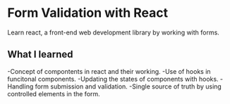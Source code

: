 # Form Validation with React

Learn react, a front-end web development library by working with forms.

## What I learned

-Concept of compontents in react and their working.
-Use of hooks in funcitonal components.
-Updating the states of components with hooks.
-Handling form submission and validation.
-Single source of truth by using controlled elements in the form.

